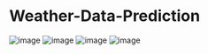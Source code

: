 # Weather-Data-Prediction
![image](https://github.com/user-attachments/assets/9c59d908-ef95-4197-87ba-181939b4bd71)
![image](https://github.com/user-attachments/assets/e412fb7a-9e28-40c5-86d2-699118a2fef1)
![image](https://github.com/user-attachments/assets/1dd026de-6b8b-405d-bcfa-12933cd8a8bb)
![image](https://github.com/user-attachments/assets/7b002f8e-f219-45be-9ec1-c7d5c820fb3a)
